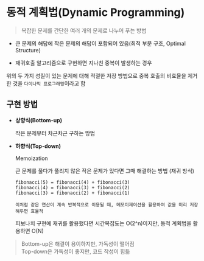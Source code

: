 # 동적 계획법(Dynamic Programming)

> 복잡한 문제를 간단한 여러 개의 문제로 나누어 푸는 방법

- 큰 문제의 해답에 작은 문제의 해답이 포함되어 있음(최적 부분 구조, Optimal Structure)

- 재귀호출 알고리즘으로 구현하면 지나친 중복이 발생하는 경우

위의 두 가지 성질이 있는 문제에 대해 적절한 저장 방법으로 중복 호출의 비효율을 제거한 것을 `다이나믹 프로그래밍`이라고 함


## 구현 방법

- **상향식(Bottom-up)**

    작은 문제부터 차근차근 구하는 방법


- **하향식(Top-down)**

    Memoization

    큰 문제를 풀다가 풀리지 않은 작은 문제가 있다면 그때 해결하는 방법 (재귀 방식)

    ```
    fibonacci(5) = fibonacci(4) + fibonacci(3)
    fibonacci(4) = fibonacci(3) + fibonacci(2)
    fibonacci(3) = fibonacci(2) + fibonacci(1)

    이처럼 같은 연산이 계속 반복적으로 이용될 때, 메모이제이션을 활용하여 값을 미리 저장해두면 효율적
    ```
    
    피보나치 구현에 재귀를 활용했다면 시간복잡도는 O(2^n)이지만, 동적 계획법을 활용하면 O(N)


> Bottom-up은 해결이 용이하지만, 가독성이 떨어짐  
> Top-down은 가독성이 좋지만, 코드 작성이 힘듦


